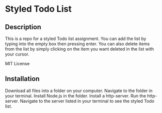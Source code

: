 <h1>Styled Todo List</h1>

<h2>Description</h2>
This is a repo for a styled Todo list assignment. You can add the list by typing into the empty box then pressing enter. You can also delete items from the list by simply clicking on the item you want deleted in the list with your cursor.

MIT License

<h2>Installation</h2>
Download all files into a folder on your computer. Navigate to the folder in your terminal. Install Node.js in the folder. Install a http-server. Run the http-server. Navigate to the server listed in your terminal to see the styled Todo list.


